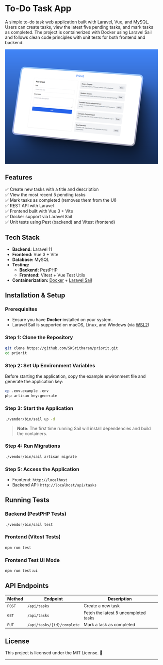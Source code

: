 # **To-Do Task App**

A simple to-do task web application built with Laravel, Vue, and MySQL. Users can create tasks, view the latest five pending tasks, and mark tasks as completed. The project is containerized with Docker using Laravel Sail and follows clean code principles with unit tests for both frontend and backend.

![To-Do Task App](public/screenshots/hero_shot.png)

## **Features**
✅ Create new tasks with a title and description  
✅ View the most recent 5 pending tasks  
✅ Mark tasks as completed (removes them from the UI)  
✅ REST API with Laravel  
✅ Frontend built with Vue 3 + Vite  
✅ Docker support via Laravel Sail  
✅ Unit tests using Pest (backend) and Vitest (frontend)

## **Tech Stack**
- **Backend:** Laravel 11
- **Frontend:** Vue 3 + Vite
- **Database:** MySQL
- **Testing:**
    - **Backend:** PestPHP
    - **Frontend:** Vitest + Vue Test Utils
- **Containerization:** [Docker](https://www.docker.com/) + [Laravel Sail](https://laravel.com/docs/11.x/sail)

## **Installation & Setup**

### **Prerequisites**
- Ensure you have **Docker** installed on your system.
- Laravel Sail is supported on macOS, Linux, and Windows (via [WSL2](https://docs.microsoft.com/en-us/windows/wsl/about))

### **Step 1: Clone the Repository**
```sh
git clone https://github.com/SKSritharan/priorit.git
cd priorit
```

### **Step 2: Set Up Environment Variables**
Before starting the application, copy the example environment file and generate the application key:
```sh
cp .env.example .env
php artisan key:generate
```

### **Step 3: Start the Application**
```sh
./vendor/bin/sail up -d
```
> **Note:** The first time running Sail will install dependencies and build the containers.

### **Step 4: Run Migrations**
```sh
./vendor/bin/sail artisan migrate
```

### **Step 5: Access the Application**
- Frontend: `http://localhost`
- Backend API: `http://localhost/api/tasks`

## **Running Tests**

### **Backend (PestPHP Tests)**
```sh
./vendor/bin/sail test
```

### **Frontend (Vitest Tests)**
```sh
npm run test
```

### **Frontend Test UI Mode**
```sh
npm run test:ui
```

## **API Endpoints**

| Method | Endpoint              | Description                      |
|--------|-----------------------|----------------------------------|
| `POST` | `/api/tasks`          | Create a new task               |
| `GET`  | `/api/tasks`          | Fetch the latest 5 uncompleted tasks |
| `PUT`  | `/api/tasks/{id}/complete` | Mark a task as completed |

## **License**
This project is licensed under the MIT License. 🚀

---
